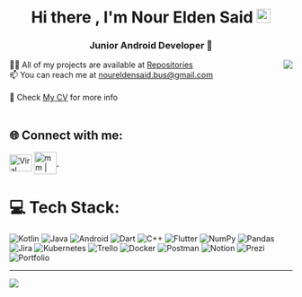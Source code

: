 <h1 align="center">Hi there , I'm Nour Elden Said <img src="https://media.giphy.com/media/hvRJCLFzcasrR4ia7z/giphy.gif" width="25"> </h1>
<h3 align="center">Junior Android Developer 👨‍ </h3>
 
👨‍💻 All of my projects are available at [Repositories](https://github.com/noureldensaid?tab=repositories)  <img align="right" src= "https://user-images.githubusercontent.com/93207605/235034890-0daeb62b-03ed-4b37-b814-60f46e36bd6a.gif"></img><br>
📫 You can reach me at noureldensaid.bus@gmail.com<br><br>📄 Check [My CV](https://drive.google.com/file/d/1PMoYIpAQoNPlAZoXzcXBAg10n2EUFSgE/view) for more info<br><br>
## 🌐 Connect with me:

<p align="left">
  <a href="https://linkedin.com/in/noureldensaid" target="blank"><img align="center"
      src="https://raw.githubusercontent.com/rahuldkjain/github-profile-readme-generator/master/src/images/icons/Social/linked-in-alt.svg"
      alt="Viral Bhadeshiya" height="30" width="40" /></a>
   <a href="https://leetcode.com/nourmorgan01/" target="_blank">
    <img align="center" alt="mm | GitHub" width="40px" src="https://user-images.githubusercontent.com/93207605/235032353-6061a726-e619-4c1c-b311-f71571a059bd.png" />
  </a> &nbsp;&nbsp;
</p>




# 💻 Tech Stack:
![Kotlin](https://img.shields.io/badge/kotlin-000000.svg?style=for-the-badge&logo=kotlin&logoColor=Red) ![Java](https://img.shields.io/badge/java-%23ED8B00.svg?style=for-the-badge&logo=java&logoColor=white) ![Android](https://img.shields.io/badge/Android-000000.svg?style=for-the-badge&logo=Android&logoColor=White) ![Dart](https://img.shields.io/badge/dart-%230175C2.svg?style=for-the-badge&logo=dart&logoColor=white) ![C++](https://img.shields.io/badge/c++-%2300599C.svg?style=for-the-badge&logo=c%2B%2B&logoColor=white) ![Flutter](https://img.shields.io/badge/Flutter-%2302569B.svg?style=for-the-badge&logo=Flutter&logoColor=white)  ![NumPy](https://img.shields.io/badge/numpy-%23013243.svg?style=for-the-badge&logo=numpy&logoColor=white) ![Pandas](https://img.shields.io/badge/pandas-%23150458.svg?style=for-the-badge&logo=pandas&logoColor=white) ![Jira](https://img.shields.io/badge/jira-%230A0FFF.svg?style=for-the-badge&logo=jira&logoColor=white) ![Kubernetes](https://img.shields.io/badge/kubernetes-%23326ce5.svg?style=for-the-badge&logo=kubernetes&logoColor=white) ![Trello](https://img.shields.io/badge/Trello-%23026AA7.svg?style=for-the-badge&logo=Trello&logoColor=white) ![Docker](https://img.shields.io/badge/docker-%230db7ed.svg?style=for-the-badge&logo=docker&logoColor=white) ![Postman](https://img.shields.io/badge/Postman-FF6C37?style=for-the-badge&logo=postman&logoColor=white) ![Notion](https://img.shields.io/badge/Notion-%23000000.svg?style=for-the-badge&logo=notion&logoColor=white) ![Prezi](https://img.shields.io/badge/Prezi-%23000000.svg?style=for-the-badge&logo=Prezi&logoColor=white) ![Portfolio](https://img.shields.io/badge/Portfolio-%23000000.svg?style=for-the-badge&logo=firefox&logoColor=#FF7139)



---
[![](https://visitcount.itsvg.in/api?id=noureldensaid&icon=0&color=0)](https://visitcount.itsvg.in)

<!-- Proudly created with GPRM ( https://gprm.itsvg.in ) -->
